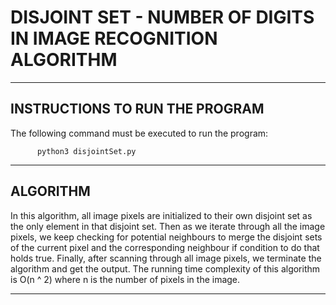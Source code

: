 # DISJOINT SET - NUMBER OF DIGITS IN IMAGE RECOGNITION ALGORITHM
-------------------------------------------------------
INSTRUCTIONS TO RUN THE PROGRAM
-------------------------------------------------------

The following command must be executed to run the program:

          python3 disjointSet.py


-------------------------------------------------------
ALGORITHM
-------------------------------------------------------

In this algorithm, all image pixels are initialized to their own
disjoint set as the only element in that disjoint set. Then as we
iterate through all the image pixels, we keep checking for potential
neighbours to merge the disjoint sets of the current pixel and the
corresponding neighbour if condition to do that holds true. Finally,
after scanning through all image pixels, we terminate the algorithm and
get the output. The running time complexity of this algorithm is O(n ^ 2)
where n is the number of pixels in the image.

-------------------------------------------------------
